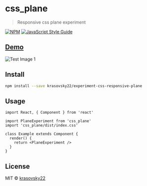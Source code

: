 # css_plane

> Responsive css plane experiment

[![NPM](https://img.shields.io/npm/v/plane.svg)](https://www.npmjs.com/package/plane) [![JavaScript Style Guide](https://img.shields.io/badge/code_style-standard-brightgreen.svg)](https://standardjs.com)

## [Demo](https://krasovsky22.github.io/experiment-css-responsive-plane/)

![Test Image 1](plane.gif)

## Install

```bash
npm install --save krasovsky22/experiment-css-responsive-plane
```

## Usage

```tsx
import React, { Component } from 'react'

import PlaneExperiment from 'css_plane'
import 'css_plane/dist/index.css'

class Example extends Component {
  render() {
    return <PlaneExperiment />
  }
}
```

## License

MIT © [krasovsky22](https://github.com/krasovsky22)
